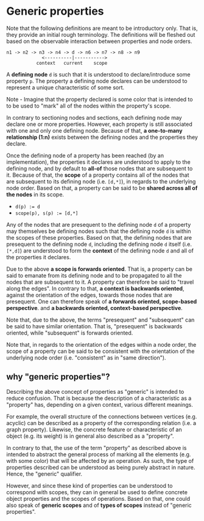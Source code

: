 
<!-- ======================================================================= -->
# Generic properties

Note that the following definitions are meant to be introductory only. That
is, they provide an initial rough terminology. The definitions will be fleshed
out based on the observable interaction between properties and node orders.

```
n1 -> n2 -> n3 -> n4 -> d -> n6 -> n7 -> n8 -> n9
             <----------|----------->
           context   current    scope
```

A **defining node** `d` is such that it is understood to declare/introduce
some property `p`. The property a defining node declares can be understood
to represent a unique characteristic of some sort.

Note - Imagine that the property declared is some color that is intended to
to be used to "mark" all of the nodes within the property's scope.

In contrary to sectioning nodes and sections, each defining node may declare
one or more properties. However, each property is still associated with one and
only one defining node. Because of that, **a one-to-many relationship (1:n)**
exists between the defining nodes and the properties they declare.

Once the defining node of a property has been reached (by an implementation),
the properties it declares are understood to apply to the defining node, and
by default to **all-of** those nodes that are subsequent to it. Because of
that, the **scope** of a property contains all of the nodes that are subsequent
to its defining node (i.e. `[d,*]`), in regards to the underlying node order.
Based on that, a property can be said to be **shared across all of the nodes**
in its scope.

* `d(p) := d`
* `scope(p), s(p) := [d,*]`

Any of the nodes that are presequent to the defining node `d` of a property
may themselves be defining nodes such that the defining node `d` is within
the scopes of these properties. Based on that, the defining nodes that are
presequent to the defining node `d`, including the defining node `d` itself
(i.e. `[*,d]`) are understood to form the **context** of the defining node
`d` and all of the properties it declares.

Due to the above **a scope is forwards oriented**. That is, a property can be
said to emanate from its defining node and to be propagated to all the nodes
that are subsequent to it. A property can therefore be said to "travel along
the edges". In contrary to that, **a context is backwards oriented**, against
the orientation of the edges, towards those nodes that are presequent. One
can therefore speak of **a forwards oriented, scope-based perspective**.
and **a backwards oriented, context-based perspective**.

Note that, due to the above, the terms "presequent" and "subsequent" can be said
to have similar orientation. That is, "presequent" is backwards oriented, while
"subsequent" is forwards oriented.

Note that, in regards to the orientation of the edges within a node order, the
scope of a property can be said to be consistent with the orientation of the
underlying node order (i.e. "consistent" as in "same direction").

<!-- ======================================================================= -->
## why "generic properties"?

Describing the above concept of properties as "generic" is intended to reduce
confusion. That is because the description of a characteristic as a "property"
has, depending on a given context, various different meanings.

For example, the overall structure of the connections between vertices (e.g.
acyclic) can be described as a property of the corresponding relation (i.e. a
graph property). Likewise, the concrete feature or characteristic of an object
(e.g. its weight) is in general also described as a "property".

In contrary to that, the use of the term "property" as described above is
intended to abstract the general process of marking all the elements (e.g.
with some color) that will be affected by an operation. As such, the type
of properties described can be understood as being purely abstract in nature.
Hence, the "generic" qualifier.

However, and since these kind of properties can be understood to correspond
with scopes, they can in general be used to define concrete object properties
and the scopes of operations. Based on that, one could also speak of
**generic scopes** and of **types of scopes** instead of "generic properties".
